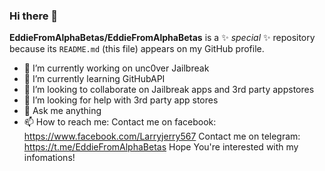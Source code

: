 ### Hi there 👋
**EddieFromAlphaBetas/EddieFromAlphaBetas** is a ✨ _special_ ✨ repository because its `README.md` (this file) appears on my GitHub profile.

- 🔭 I’m currently working on unc0ver Jailbreak
- 🌱 I’m currently learning GitHubAPI
- 👯 I’m looking to collaborate on Jailbreak apps and 3rd party appstores
- 🤔 I’m looking for help with 3rd party app stores
- 💬 Ask me anything
- 📫 How to reach me: 
Contact me on facebook: https://www.facebook.com/Larryjerry567 
Contact me on telegram: https://t.me/EddieFromAlphaBetas
Hope You're interested with my infomations!
